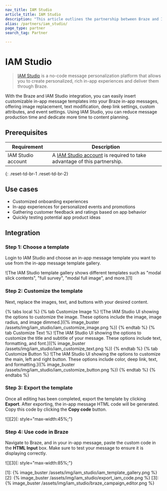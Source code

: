 ```yaml
---
nav_title: IAM Studio
article_title: IAM Studio
description: "This article outlines the partnership between Braze and IAM Studio, a message personalization platform which allows you to create personalized, rich in-app experiences and deliver them through Braze."
alias: /partners/iam_studio/
page_type: partner
search_tag: Partner

---
```


# IAM Studio

> [IAM Studio](https://www.inappmessage.com) is a no-code message personalization platform that allows you to create personalized, rich in-app experiences and deliver them through Braze.

With the Braze and IAM Studio integration, you can easily insert customizable in-app message templates into your Braze in-app messages, offering image replacement, text modification, deep link settings, custom attributes, and event settings. Using IAM Studio, you can reduce message production time and dedicate more time to content planning. 

## Prerequisites

| Requirement | Description |
| ----------- | ----------- |
| IAM Studio account | A [IAM Studio account](https://www.inappmessage.com/register) is required to take advantage of this partnership. |
{: .reset-td-br-1 .reset-td-br-2}

## Use cases

- Customized onboarding experiences
- In-app experiences for personalized events and promotions
- Gathering customer feedback and ratings based on app behavior
- Quickly testing potential app product ideas

## Integration

### Step 1: Choose a template

Login to IAM Studio and choose an in-app message template you want to use from the in-app message template gallery.

![The IAM Studio template gallery shows different templates such as "modal slick contents", "full survey", "modal full image", and more.][1]

### Step 2: Customize the template

Next, replace the images, text, and buttons with your desired content.

{% tabs local %}
{% tab Customize Image %}
![The IAM Studio UI showing the options to customize the image. These options include the image, image radius, and image dimmed.]({% image_buster /assets/img/iam_studio/iam_customize_image.png %})
{% endtab %}
{% tab Customize Text %}
![The IAM Studio UI showing the options to customize the title and subtitle of your message. These options include text, formatting, and font.]({% image_buster /assets/img/iam_studio/iam_customize_text.png %})
{% endtab %}
{% tab Customize Button %}
![The IAM Studio UI showing the options to customize the main, left and right button. These options include color, deep link, text, and formatting.]({% image_buster /assets/img/iam_studio/iam_customize_button.png %})
{% endtab %}
{% endtabs %}

### Step 3: Export the template

Once all editing has been completed, export the template by clicking **Export**. After exporting, the in-app message HTML code will be generated. Copy this code by clicking the **Copy code** button. 

![][2]{: style="max-width:45%;"}

### Step 4: Use code in Braze 

Navigate to Braze, and in your in-app message, paste the custom code in the **HTML Input** box. Make sure to test your message to ensure it is displaying correctly.

![][3]{: style="max-width:85%;"}

[1]: {% image_buster /assets/img/iam_studio/iam_template_gallery.png %}
[2]: {% image_buster /assets/img/iam_studio/export_iam_code.png %}
[3]: {% image_buster /assets/img/iam_studio/braze_campaign_editor.png %}